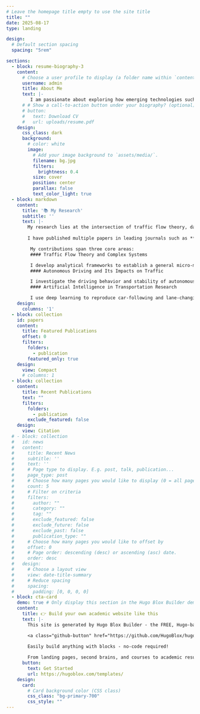 ```yaml
---
# Leave the homepage title empty to use the site title
title: ""
date: 2025-08-17
type: landing

design:
  # Default section spacing
  spacing: "5rem"

sections:
  - block: resume-biography-3
    content:
      # Choose a user profile to display (a folder name within `content/authors/`)
      username: admin
      title: About Me
      text: |-
         I am passionate about exploring how emerging technologies such as autonomous vehicles are reshaping the complexity of modern mobility systems, and how individual driving behaviors scale up to influence traffic dynamics.
      # # Show a call-to-action button under your biography? (optional)
      # button:
      #   text: Download CV
      #   url: uploads/resume.pdf
    design:
      css_class: dark
      background:
        # color: white
        image:
          # Add your image background to `assets/media/`.
          filename: bg.jpg
          filters:
            brightness: 0.4
          size: cover
          position: center
          parallax: false
          text_color_light: true
  - block: markdown
    content:
      title: '📚 My Research'
      subtitle: ''
      text: |-
        My research lies at the intersection of traffic flow theory, data-driven modeling, and autonomous driving, where I aim to uncover the fundamental principles that govern both human–vehicle interactions and system-level traffic flow. 
        
        I have published multiple papers in leading journals such as **Transportation Research Part C** and **Communications in Transportation Research**. My publications have collectively received over **450 citations**.

         My contributions span three core areas:
         #### Traffic Flow Theory and Complex Systems

         I develop analytical frameworks to establish a general micro-macroscopic modeling approach, bridging stochastic driving behaviors with traffic flow properties (the Stochastic Fundamental Diagram).
         #### Autonomous Driving and Its Impacts on Traffic

         I investigate the driving behavior and stability of autonomous vehicles. My works not only explore how AVs operate individually but also how they influence traffic flow collectively.
         #### Artificial Intelligence in Transportation Research

         I use deep learning to reproduce car-following and lane-changing behaviors, providing a more accurate representation of human driving. In addition, I apply reinforcement learning to autonomous driving decision-making, enabling AVs to adaptively drive in traffic.
    design:
      columns: '1'
  - block: collection
    id: papers
    content:
      title: Featured Publications
      offset: 0
      filters:
        folders:
          - publication
        featured_only: true
    design:
      view: Compact
      # columns: 1
  - block: collection
    content:
      title: Recent Publications
      text: ""
      filters:
        folders:
          - publication
        exclude_featured: false
    design:
      view: Citation
  # - block: collection
  #   id: news
  #   content:
  #     title: Recent News
  #     subtitle: ''
  #     text: ''
  #     # Page type to display. E.g. post, talk, publication...
  #     page_type: post
  #     # Choose how many pages you would like to display (0 = all pages)
  #     count: 5
  #     # Filter on criteria
  #     filters:
  #       author: ""
  #       category: ""
  #       tag: ""
  #       exclude_featured: false
  #       exclude_future: false
  #       exclude_past: false
  #       publication_type: ""
  #     # Choose how many pages you would like to offset by
  #     offset: 0
  #     # Page order: descending (desc) or ascending (asc) date.
  #     order: desc
  #   design:
  #     # Choose a layout view
  #     view: date-title-summary
  #     # Reduce spacing
  #     spacing:
  #       padding: [0, 0, 0, 0]
  - block: cta-card
    demo: true # Only display this section in the Hugo Blox Builder demo site
    content:
      title: 👉 Build your own academic website like this
      text: |-
        This site is generated by Hugo Blox Builder - the FREE, Hugo-based open source website builder trusted by 250,000+ academics like you.

        <a class="github-button" href="https://github.com/HugoBlox/hugo-blox-builder" data-color-scheme="no-preference: light; light: light; dark: dark;" data-icon="octicon-star" data-size="large" data-show-count="true" aria-label="Star HugoBlox/hugo-blox-builder on GitHub">Star</a>

        Easily build anything with blocks - no-code required!
        
        From landing pages, second brains, and courses to academic resumés, conferences, and tech blogs.
      button:
        text: Get Started
        url: https://hugoblox.com/templates/
    design:
      card:
        # Card background color (CSS class)
        css_class: "bg-primary-700"
        css_style: ""
---
```

